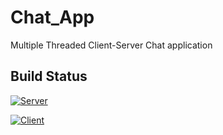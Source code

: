 # Chat_App

Multiple Threaded Client-Server Chat application

## Build Status
[![Server](https://github.com/shikharvashistha/Chat_App_Rustlang/actions/workflows/Server.yml/badge.svg?branch=main)](https://github.com/shikharvashistha/Chat_App_Rustlang/actions/workflows/Server.yml)

[![Client](https://github.com/shikharvashistha/Chat_App_Rustlang/actions/workflows/Client.yml/badge.svg?branch=main)](https://github.com/shikharvashistha/Chat_App_Rustlang/actions/workflows/Client.yml)
